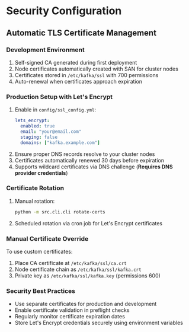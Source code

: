 # Security Configuration

## Automatic TLS Certificate Management

### Development Environment
1. Self-signed CA generated during first deployment
2. Node certificates automatically created with SAN for cluster nodes
3. Certificates stored in `/etc/kafka/ssl` with 700 permissions
4. Auto-renewal when certificates approach expiration

### Production Setup with Let's Encrypt
1. Enable in `config/ssl_config.yml`:
   ```yaml
   lets_encrypt:
     enabled: true
     email: "your@email.com"
     staging: false
     domains: ["kafka.example.com"]
   ```
2. Ensure proper DNS records resolve to your cluster nodes
3. Certificates automatically renewed 30 days before expiration
4. Supports wildcard certificates via DNS challenge (**Requires DNS provider credentials**)

### Certificate Rotation
1. Manual rotation:
   ```bash
   python -m src.cli.cli rotate-certs
   ```
2. Scheduled rotation via cron job for Let's Encrypt certificates

### Manual Certificate Override
To use custom certificates:
1. Place CA certificate at `/etc/kafka/ssl/ca.crt`
2. Node certificate chain as `/etc/kafka/ssl/kafka.crt`
3. Private key as `/etc/kafka/ssl/kafka.key` (permissions 600)

### Security Best Practices
- Use separate certificates for production and development
- Enable certificate validation in preflight checks
- Regularly monitor certificate expiration dates
- Store Let's Encrypt credentials securely using environment variables

